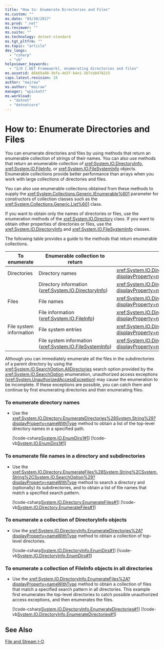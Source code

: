 ```yaml
---
title: "How to: Enumerate Directories and Files"
ms.custom: ""
ms.date: "03/30/2017"
ms.prod: ".net"
ms.reviewer: ""
ms.suite: ""
ms.technology: dotnet-standard
ms.tgt_pltfrm: ""
ms.topic: "article"
dev_langs: 
  - "csharp"
  - "vb"
helpviewer_keywords: 
  - "I/O [.NET Framework], enumerating directories and files"
ms.assetid: 86b69a08-3bfa-4e5f-b4e1-3b7cb8478215
caps.latest.revision: 18
author: "mairaw"
ms.author: "mairaw"
manager: "wpickett"
ms.workload: 
  - "dotnet"
  - "dotnetcore"
---
```

# How to: Enumerate Directories and Files
You can enumerate directories and files by using methods that return an enumerable collection of strings of their names. You can also use methods that return an enumerable collection of <xref:System.IO.DirectoryInfo>, <xref:System.IO.FileInfo>, or <xref:System.IO.FileSystemInfo> objects. Enumerable collections provide better performance than arrays when you work with large collections of directories and files.  
  
 You can also use enumerable collections obtained from these methods to supply the <xref:System.Collections.Generic.IEnumerable%601> parameter for constructors of collection classes such as the <xref:System.Collections.Generic.List%601> class.  
  
 If you want to obtain only the names of directories or files, use the enumeration methods of the <xref:System.IO.Directory> class. If you want to obtain other properties of directories or files, use the <xref:System.IO.DirectoryInfo> and <xref:System.IO.FileSystemInfo> classes.  
  
 The following table provides a guide to the methods that return enumerable collections.  
  
|To enumerate|Enumerable collection to return|Method to use|  
|------------------|-------------------------------------|-------------------|  
|Directories|Directory names|<xref:System.IO.Directory.EnumerateDirectories%2A?displayProperty=nameWithType>|  
||Directory information (<xref:System.IO.DirectoryInfo>)|<xref:System.IO.DirectoryInfo.EnumerateDirectories%2A?displayProperty=nameWithType>|  
|Files|File names|<xref:System.IO.Directory.EnumerateFiles%2A?displayProperty=nameWithType>|  
||File information (<xref:System.IO.FileInfo>)|<xref:System.IO.DirectoryInfo.EnumerateFiles%2A?displayProperty=nameWithType>|  
|File system information|File system entries|<xref:System.IO.Directory.EnumerateFileSystemEntries%2A?displayProperty=nameWithType>|  
||File system information (<xref:System.IO.FileSystemInfo>)|<xref:System.IO.DirectoryInfo.EnumerateFileSystemInfos%2A?displayProperty=nameWithType>|  
  
 Although you can immediately enumerate all the files in the subdirectories of a parent directory by using the <xref:System.IO.SearchOption.AllDirectories> search option provided by the <xref:System.IO.SearchOption> enumeration, unauthorized access exceptions (<xref:System.UnauthorizedAccessException>) may cause the enumeration to be incomplete. If these exceptions are possible, you can catch them and continue by first enumerating directories and then enumerating files.  
  
### To enumerate directory names  
  
-   Use the <xref:System.IO.Directory.EnumerateDirectories%28System.String%29?displayProperty=nameWithType> method to obtain a list of the top-level directory names in a specified path.  
  
     [!code-csharp[System.IO.EnumDirs1#1](../../../samples/snippets/csharp/VS_Snippets_CLR_System/system.io.enumdirs1/cs/program.cs#1)]
     [!code-vb[System.IO.EnumDirs1#1](../../../samples/snippets/visualbasic/VS_Snippets_CLR_System/system.io.enumdirs1/vb/program.vb#1)]  
  
### To enumerate file names in a directory and subdirectories  
  
-   Use the <xref:System.IO.Directory.EnumerateFiles%28System.String%2CSystem.String%2CSystem.IO.SearchOption%29?displayProperty=nameWithType> method to search a directory and (optionally) its subdirectories, and to obtain a list of file names that match a specified search pattern.  
  
     [!code-csharp[System.IO.Directory.EnumerateFiles#1](../../../samples/snippets/csharp/VS_Snippets_CLR_System/system.io.directory.enumeratefiles/cs/program.cs#1)]
     [!code-vb[System.IO.Directory.EnumerateFiles#1](../../../samples/snippets/visualbasic/VS_Snippets_CLR_System/system.io.directory.enumeratefiles/vb/program.vb#1)]  
  
### To enumerate a collection of DirectoryInfo objects  
  
-   Use the <xref:System.IO.DirectoryInfo.EnumerateDirectories%2A?displayProperty=nameWithType> method to obtain a collection of top-level directories.  
  
     [!code-csharp[System.IO.DirectoryInfo.EnumDirs#1](../../../samples/snippets/csharp/VS_Snippets_CLR_System/system.io.directoryinfo.enumdirs/cs/program.cs#1)]
     [!code-vb[System.IO.DirectoryInfo.EnumDirs#1](../../../samples/snippets/visualbasic/VS_Snippets_CLR_System/system.io.directoryinfo.enumdirs/vb/module1.vb#1)]  
  
### To enumerate a collection of FileInfo objects in all directories  
  
-   Use the <xref:System.IO.DirectoryInfo.EnumerateFiles%2A?displayProperty=nameWithType> method to obtain a collection of files that match a specified search pattern in all directories. This example first enumerates the top-level directories to catch possible unauthorized access exceptions, and then enumerates the files.  
  
     [!code-csharp[System.IO.DirectoryInfo.EnumerateDirectories#1](../../../samples/snippets/csharp/VS_Snippets_CLR_System/system.io.directoryinfo.enumeratedirectories/cs/program.cs#1)]
     [!code-vb[System.IO.DirectoryInfo.EnumerateDirectories#1](../../../samples/snippets/visualbasic/VS_Snippets_CLR_System/system.io.directoryinfo.enumeratedirectories/vb/program.vb#1)]  
  
## See Also  
 [File and Stream I-O](../../../docs/standard/io/index.md)
